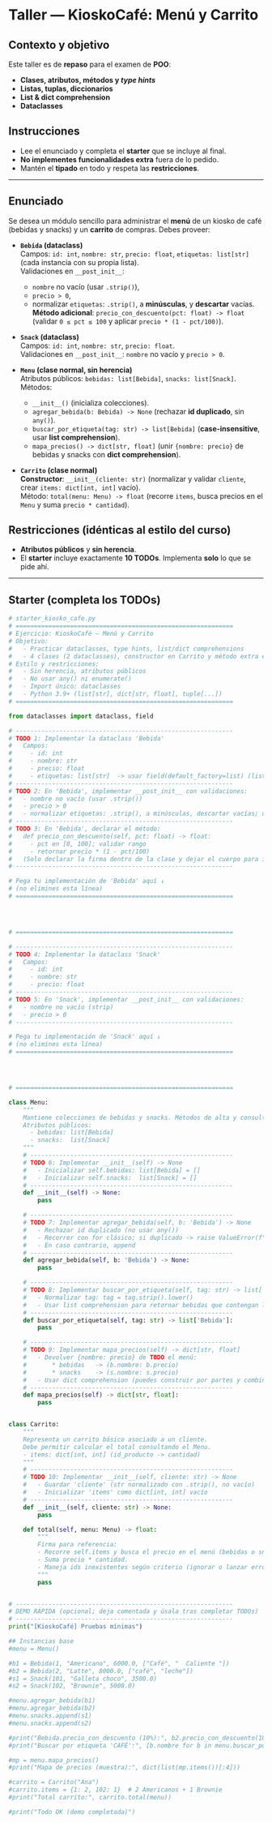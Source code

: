 # Taller — **KioskoCafé: Menú y Carrito**

## Contexto y objetivo
Este taller es de **repaso** para el examen de **POO**:
- **Clases, atributos, métodos y _type hints_**  
- **Listas, tuplas, diccionarios**  
- **List & dict comprehension**  
- **Dataclasses**

## Instrucciones
- Lee el enunciado y completa el **starter** que se incluye al final.
- **No implementes funcionalidades extra** fuera de lo pedido.
- Mantén el **tipado** en todo y respeta las **restricciones**.

---

## Enunciado
Se desea un módulo sencillo para administrar el **menú** de un kiosko de café (bebidas y snacks) y un **carrito** de compras. Debes proveer:

- **`Bebida` (dataclass)**  
  Campos: `id: int`, `nombre: str`, `precio: float`, `etiquetas: list[str]` (cada instancia con su propia lista).  
  Validaciones en `__post_init__`:  
  - `nombre` no vacío (usar `.strip()`),  
  - `precio > 0`,  
  - normalizar `etiquetas`: `.strip()`, a **minúsculas**, y **descartar** vacías.  
  **Método adicional**: `precio_con_descuento(pct: float) -> float` (validar `0 ≤ pct ≤ 100` y aplicar `precio * (1 - pct/100)`).

- **`Snack` (dataclass)**  
  Campos: `id: int`, `nombre: str`, `precio: float`.  
  Validaciones en `__post_init__`: `nombre` no vacío y `precio > 0`.

- **`Menu` (clase normal, sin herencia)**  
  Atributos públicos: `bebidas: list[Bebida]`, `snacks: list[Snack]`.  
  Métodos:
  - `__init__()` (inicializa colecciones).
  - `agregar_bebida(b: Bebida) -> None` (rechazar **id duplicado**, sin `any()`).
  - `buscar_por_etiqueta(tag: str) -> list[Bebida]` (**case-insensitive**, usar **list comprehension**).
  - `mapa_precios() -> dict[str, float]` (unir `{nombre: precio}` de bebidas y snacks con **dict comprehension**).

- **`Carrito` (clase normal)**  
  **Constructor**: `__init__(cliente: str)` (normalizar y validar `cliente`, crear `items: dict[int, int]` vacío).  
  Método: `total(menu: Menu) -> float` (recorre `items`, busca precios en el `Menu` y suma `precio * cantidad`).

## Restricciones (idénticas al estilo del curso) 
- **Atributos públicos** y **sin herencia**.  
- El **starter** incluye exactamente **10 TODOs**. Implementa **solo** lo que se pide ahí.

---

## Starter (completa los TODOs)

```python
# starter_kiosko_cafe.py
# ============================================================
# Ejercicio: KioskoCafé — Menú y Carrito
# Objetivo:
#   - Practicar dataclasses, type hints, list/dict comprehensions
#   - 4 clases (2 dataclasses), constructor en Carrito y método extra en Bebida
# Estilo y restricciones:
#   - Sin herencia, atributos públicos
#   - No usar any() ni enumerate()
#   - Import único: dataclasses
#   - Python 3.9+ (list[str], dict[str, float], tuple[...])
# ============================================================

from dataclasses import dataclass, field

# ------------------------------------------------------------
# TODO 1: Implementar la dataclass 'Bebida'
#   Campos:
#     - id: int
#     - nombre: str
#     - precio: float
#     - etiquetas: list[str]  -> usar field(default_factory=list) (lista propia por instancia)
# ------------------------------------------------------------
# TODO 2: En 'Bebida', implementar __post_init__ con validaciones:
#   - nombre no vacío (usar .strip())
#   - precio > 0
#   - normalizar etiquetas: .strip(), a minúsculas, descartar vacías; dejar lista final en self.etiquetas
# ------------------------------------------------------------
# TODO 3: En 'Bebida', declarar el método:
#   def precio_con_descuento(self, pct: float) -> float:
#     - pct en [0, 100]; validar rango
#     - retornar precio * (1 - pct/100)
#   (Solo declarar la firma dentro de la clase y dejar el cuerpo para implementar)
# ------------------------------------------------------------

# Pega tu implementación de 'Bebida' aquí ↓
# (no elimines esta línea)
# ============================================================




# ============================================================

# ------------------------------------------------------------
# TODO 4: Implementar la dataclass 'Snack'
#   Campos:
#     - id: int
#     - nombre: str
#     - precio: float
# ------------------------------------------------------------
# TODO 5: En 'Snack', implementar __post_init__ con validaciones:
#   - nombre no vacío (strip)
#   - precio > 0
# ------------------------------------------------------------

# Pega tu implementación de 'Snack' aquí ↓
# (no elimines esta línea)
# ============================================================




# ============================================================

class Menu:
    """
    Mantiene colecciones de bebidas y snacks. Métodos de alta y consultas.
    Atributos públicos:
      - bebidas: list[Bebida]
      - snacks:  list[Snack]
    """
    # --------------------------------------------------------
    # TODO 6: Implementar __init__(self) -> None
    #   - Inicializar self.bebidas: list[Bebida] = []
    #   - Inicializar self.snacks:  list[Snack] = []
    # --------------------------------------------------------
    def __init__(self) -> None:
        pass

    # --------------------------------------------------------
    # TODO 7: Implementar agregar_bebida(self, b: 'Bebida') -> None
    #   - Rechazar id duplicado (no usar any())
    #   - Recorrer con for clásico; si duplicado -> raise ValueError(f"ID de bebida duplicado: {b.id}")
    #   - En caso contrario, append
    # --------------------------------------------------------
    def agregar_bebida(self, b: 'Bebida') -> None:
        pass

    # --------------------------------------------------------
    # TODO 8: Implementar buscar_por_etiqueta(self, tag: str) -> list['Bebida']
    #   - Normalizar tag: tag = tag.strip().lower()
    #   - Usar list comprehension para retornar bebidas que contengan la etiqueta
    # --------------------------------------------------------
    def buscar_por_etiqueta(self, tag: str) -> list['Bebida']:
        pass

    # --------------------------------------------------------
    # TODO 9: Implementar mapa_precios(self) -> dict[str, float]
    #   - Devolver {nombre: precio} de TODO el menú:
    #       * bebidas   -> (b.nombre: b.precio)
    #       * snacks    -> (s.nombre: s.precio)
    #   - Usar dict comprehension (puedes construir por partes y combinar)
    # --------------------------------------------------------
    def mapa_precios(self) -> dict[str, float]:
        pass


class Carrito:
    """
    Representa un carrito básico asociado a un cliente.
    Debe permitir calcular el total consultando el Menu.
    - items: dict[int, int] (id_producto -> cantidad)
    """
    # --------------------------------------------------------
    # TODO 10: Implementar __init__(self, cliente: str) -> None
    #   - Guardar 'cliente' (str normalizado con .strip(), no vacío)
    #   - Inicializar 'items' como dict[int, int] vacío
    # --------------------------------------------------------
    def __init__(self, cliente: str) -> None:
        pass

    def total(self, menu: Menu) -> float:
        """
        Firma para referencia:
        - Recorre self.items y busca el precio en el menú (bebidas o snacks).
        - Suma precio * cantidad.
        - Maneja ids inexistentes según criterio (ignorar o lanzar error).
        """
        pass


# ------------------------------------------------------------
# DEMO RÁPIDA (opcional; deja comentada y úsala tras completar TODOs)
# ------------------------------------------------------------
print("[KioskoCafé] Pruebas mínimas")

## Instancias base
#menu = Menu()

#b1 = Bebida(1, "Americano", 6000.0, ["Café", "  Caliente "])
#b2 = Bebida(2, "Latte", 8000.0, ["café", "leche"])
#s1 = Snack(101, "Galleta choco", 3500.0)
#s2 = Snack(102, "Brownie", 5000.0)

#menu.agregar_bebida(b1)
#menu.agregar_bebida(b2)
#menu.snacks.append(s1)
#menu.snacks.append(s2)

#print("Bebida.precio_con_descuento (10%):", b2.precio_con_descuento(10.0))
#print("Buscar por etiqueta 'CAFÉ':", [b.nombre for b in menu.buscar_por_etiqueta("  CAFÉ ")])

#mp = menu.mapa_precios()
#print("Mapa de precios (muestra):", dict(list(mp.items())[:4]))

#carrito = Carrito("Ana")
#carrito.items = {1: 2, 102: 1}  # 2 Americanos + 1 Brownie
#print("Total carrito:", carrito.total(menu))

#print("Todo OK (demo completada)")
```
